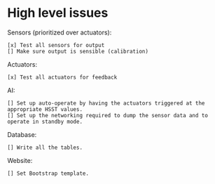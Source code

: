 # High level issues

Sensors (prioritized over actuators):

	[x] Test all sensors for output
	[] Make sure output is sensible (calibration)
	
Actuators:

	[x] Test all actuators for feedback

AI:

	[] Set up auto-operate by having the actuators triggered at the appropriate HSST values. 
	[] Set up the networking required to dump the sensor data and to operate in standby mode.

Database:

	[] Write all the tables.

Website:

	[] Set Bootstrap template.
